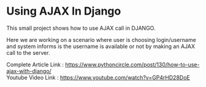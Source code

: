 # Using AJAX In Django

This small project shows how to use AJAX call in DJANGO.


Here we are working on a scenario where user is choosing login/username and system informs is 
the username is available or not by making an AJAX call to the server.



Complete Article Link : https://www.pythoncircle.com/post/130/how-to-use-ajax-with-django/  
Youtube Video Link : https://www.youtube.com/watch?v=GP4rHD28DoE

